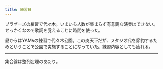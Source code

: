 ```yaml
---
title: 練習日
---
```


ブラザーズの練習で代々木。いまいち人数が集まらず有意義な演奏はできない。せっかくなので歌詞を覚えることに時間を使った。

昼からはYAMAの練習で代々木公園。この炎天下だが、スタジオ代を節約するためということで公園で実施することになっていた。練習内容としても疲れる。

---

集合論は整列定理のあたり。
